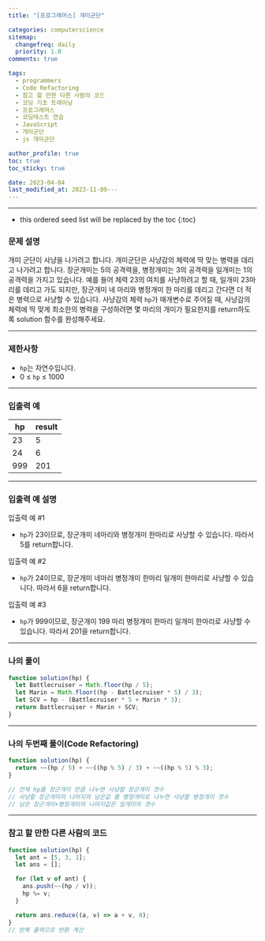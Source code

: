 ```yaml
---
title: "[프로그래머스] 개미군단"

categories: computerscience
sitemap:
  changefreq: daily
  priority: 1.0
comments: true

tags:
  - programmers
  - Code Refactoring
  - 참고 할 만한 다른 사람의 코드
  - 코딩 기초 트레이닝
  - 프로그래머스
  - 코딩테스트 연습
  - JavaScript
  - 개미군단
  - js 개미군단

author_profile: true
toc: true
toc_sticky: true

date: 2023-04-04
last_modified_at: 2023-11-09---
---
```


---

<!-- prettier-ignore -->
* this ordered seed list will be replaced by the toc 
{:toc}

### 문제 설명

개미 군단이 사냥을 나가려고 합니다. 개미군단은 사냥감의 체력에 딱 맞는 병력을 데리고 나가려고 합니다. 장군개미는 5의 공격력을, 병정개미는 3의 공격력을 일개미는 1의 공격력을 가지고 있습니다. 예를 들어 체력 23의 여치를 사냥하려고 할 때, 일개미 23마리를 데리고 가도 되지만, 장군개미 네 마리와 병정개미 한 마리를 데리고 간다면 더 적은 병력으로 사냥할 수 있습니다. 사냥감의 체력 `hp`가 매개변수로 주어질 때, 사냥감의 체력에 딱 맞게 최소한의 병력을 구성하려면 몇 마리의 개미가 필요한지를 return하도록 solution 함수를 완성해주세요.

---

### 제한사항

- `hp`는 자연수입니다.
- 0 ≤ `hp` ≤ 1000

---

### 입출력 예

| hp  | result |
| --- | ------ |
| 23  | 5      |
| 24  | 6      |
| 999 | 201    |

---

### 입출력 예 설명

입출력 예 #1

- `hp`가 23이므로, 장군개미 네마리와 병정개미 한마리로 사냥할 수 있습니다. 따라서 5를 return합니다.

입출력 예 #2

- `hp`가 24이므로, 장군개미 네마리 병정개미 한마리 일개미 한마리로 사냥할 수 있습니다. 따라서 6을 return합니다.

입출력 예 #3

- `hp`가 999이므로, 장군개미 199 마리 병정개미 한마리 일개미 한마리로 사냥할 수 있습니다. 따라서 201을 return합니다.

---

### 나의 풀이

```jsx
function solution(hp) {
  let Battlecruiser = Math.floor(hp / 5);
  let Marin = Math.floor((hp - Battlecruiser * 5) / 3);
  let SCV = hp - (Battlecruiser * 5 + Marin * 3);
  return Battlecruiser + Marin + SCV;
}
```

---

### 나의 두번째 풀이(Code Refactoring)

```jsx
function solution(hp) {
  return ~~(hp / 5) + ~~((hp % 5) / 3) + ~~((hp % 5) % 3);
}

// 전체 hp를 장군개미 만큼 나누면 사냥할 장군개미 갯수
// 사냥할 장군개미의 나머지의 남은값 를 병정개미로 나누면 사냥할 병정개미 갯수
// 남은 장군개미+병정개미의 나머지값은 일개미의 갯수
```

---

### 참고 할 만한 다른 사람의 코드

```jsx
function solution(hp) {
  let ant = [5, 3, 1];
  let ans = [];

  for (let v of ant) {
    ans.push(~~(hp / v));
    hp %= v;
  }

  return ans.reduce((a, v) => a + v, 0);
}
// 반복 출력으로 반환 계산
```
